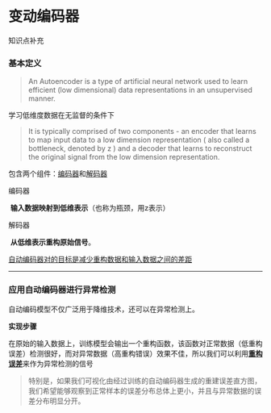 # 变动编码器

知识点补充

### 基本定义

> An Autoencoder is a type of artificial neural network used to learn efficient (low dimensional) data representations in an unsupervised manner.

学习低维度数据在无监督的条件下

> It is typically comprised of two components - an encoder that learns to map input data to a low dimension representation ( also called a bottleneck, denoted by z ) and a decoder that learns to reconstruct the original signal from the low dimension representation. 

包含两个组件：<u>编码器</u>和<u>解码器</u>

编码器

​	**输入数据映射到低维表示**（也称为瓶颈，用z表示）

解码器

​	**从低维表示重构原始信号**。



<u>自动编码器对的目标是减少重构数据和输入数据之间的差距</u>

-------

### 应用自动编码器进行异常检测

自动编码模型不仅广泛用于降维技术，还可以在异常检测上。

**实现步骤**

在原始的输入数据上，训练模型会输出一个重构函数，该函数对正常数据（低重构误差）检测很好，而对异常数据（高重构错误）效果不佳，所以我们可以利用<u>**重构误差**</u>来作为异常检测的信号



> 特别是，如果我们可视化由经过训练的自动编码器生成的重建误差直方图，我们希望能够观察到正常样本的误差分布总体上更小，并且与异常数据的误差分布明显分开。